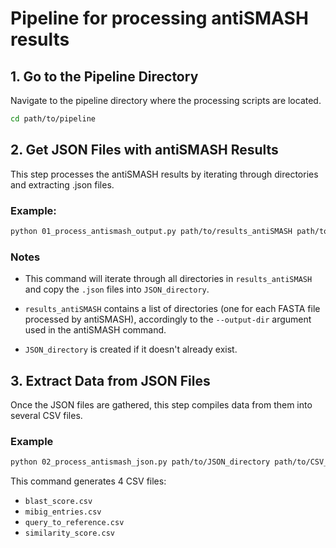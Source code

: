 # Pipeline for processing antiSMASH results

## 1. Go to the Pipeline Directory
Navigate to the pipeline directory where the processing scripts are located.

```bash
cd path/to/pipeline
```

## 2. Get JSON Files with antiSMASH Results

This step processes the antiSMASH results by iterating through directories and extracting .json files.

### Example:
```bash
python 01_process_antismash_output.py path/to/results_antiSMASH path/to/JSON_directory
```

### Notes

* This command will iterate through all directories in ```results_antiSMASH``` and copy the ```.json``` files into ```JSON_directory```.

* ```results_antiSMASH``` contains a list of directories (one for each FASTA file processed by antiSMASH), accordingly to the ```--output-dir``` argument used in the antiSMASH command.

* ```JSON_directory``` is created if it doesn't already exist.

## 3. Extract Data from JSON Files

Once the JSON files are gathered, this step compiles data from them into several CSV files.

### Example
```bash
python 02_process_antismash_json.py path/to/JSON_directory path/to/CSV_files
```

This command generates 4 CSV files:

* ```blast_score.csv```
* ```mibig_entries.csv```
* ```query_to_reference.csv```
* ```similarity_score.csv```

